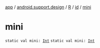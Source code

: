[app](../../../index.md) / [android.support.design](../../index.md) / [R](../index.md) / [id](index.md) / [mini](.)

# mini

`static val mini: `[`Int`](https://kotlinlang.org/api/latest/jvm/stdlib/kotlin/-int/index.html)
`static val mini: `[`Int`](https://kotlinlang.org/api/latest/jvm/stdlib/kotlin/-int/index.html)